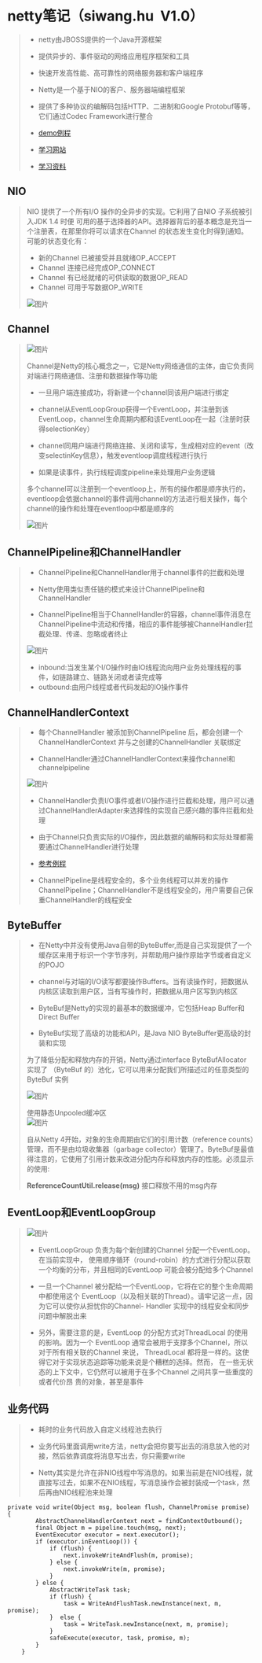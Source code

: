 # netty笔记（siwang.hu&nbsp;&nbsp;V1.0）  
> + netty由JBOSS提供的一个Java开源框架  
>  
> + 提供异步的、事件驱动的网络应用程序框架和工具  
>  
> + 快速开发高性能、高可靠性的网络服务器和客户端程序  
>  
> + Netty是一个基于NIO的客户、服务器端编程框架  
>  
> + 提供了多种协议的编解码包括HTTP、二进制和Google Protobuf等等，它们通过Codec Framework进行整合  
>  
> + [demo例程](https://github.com/siwanghu/Netty)  
>  
> + [学习网站](https://waylau.com/netty-4-user-guide/Preface/The%20Problem.html)  
>  
> + [学习资料](https://sylvanassun.github.io/2017/11/30/2017-11-30-netty_introduction/)  
>  
## NIO  
> NIO 提供了一个所有I/O 操作的全异步的实现。它利用了自NIO 子系统被引入JDK 1.4 时便
可用的基于选择器的API。选择器背后的基本概念是充当一个注册表，在那里你将可以请求在Channel 的状态发生变化时得到通知。可能的状态变化有：  
> + 新的Channel 已被接受并且就绪OP_ACCEPT  
> + Channel 连接已经完成OP_CONNECT  
> + Channel 有已经就绪的可供读取的数据OP_READ  
> + Channel 可用于写数据OP_WRITE  
>  
> ![图片](./data/netty6.PNG)  
>  
## Channel  
> ![图片](./data/netty1.PNG)  
>  
> Channel是Netty的核心概念之一，它是Netty网络通信的主体，由它负责同对端进行网络通信、注册和数据操作等功能  
> + 一旦用户端连接成功，将新建一个channel同该用户端进行绑定  
>  
> + channel从EventLoopGroup获得一个EventLoop，并注册到该EventLoop，channel生命周期内都和该EventLoop在一起（注册时获得selectionKey）  
>  
> + channel同用户端进行网络连接、关闭和读写，生成相对应的event（改变selectinKey信息），触发eventloop调度线程进行执行  
>  
> + 如果是读事件，执行线程调度pipeline来处理用户业务逻辑  
>   
> 多个channel可以注册到一个eventloop上，所有的操作都是顺序执行的，eventloop会依据channel的事件调用channel的方法进行相关操作，每个channel的操作和处理在eventloop中都是顺序的  
>  
> ![图片](./data/netty2.PNG)  
>  
## ChannelPipeline和ChannelHandler  
> + ChannelPipeline和ChannelHandler用于channel事件的拦截和处理  
>  
> + Netty使用类似责任链的模式来设计ChannelPipeline和ChannelHandler  
>  
> + ChannelPipeline相当于ChannelHandler的容器，channel事件消息在ChannelPipeline中流动和传播，相应的事件能够被ChannelHandler拦截处理、传递、忽略或者终止  
>  
> ![图片](./data/netty3.PNG)  
>  
> + inbound:当发生某个I/O操作时由IO线程流向用户业务处理线程的事件，如链路建立、链路关闭或者读完成等  
> + outbound:由用户线程或者代码发起的IO操作事件  
## ChannelHandlerContext  
> + 每个ChannelHandler 被添加到ChannelPipeline 后，都会创建一个ChannelHandlerContext 并与之创建的ChannelHandler 关联绑定  
>  
> + ChannelHandler通过ChannelHandlerContext来操作channel和channelpipeline  
>  
> ![图片](./data/netty4.PNG)  
>   
> + ChannelHandler负责I/O事件或者I/O操作进行拦截和处理，用户可以通过ChannelHandlerAdapter来选择性的实现自己感兴趣的事件拦截和处理  
>  
> + 由于Channel只负责实际的I/O操作，因此数据的编解码和实际处理都需要通过ChannelHandler进行处理  
>  
> + [参考例程](https://blog.csdn.net/yinbucheng/article/details/77053692)  
>  
> + ChannelPipeline是线程安全的，多个业务线程可以并发的操作ChannelPipeline；ChannelHandler不是线程安全的，用户需要自己保重ChannelHandler的线程安全  
## ByteBuffer  
> + 在Netty中并没有使用Java自带的ByteBuffer,而是自己实现提供了一个缓存区来用于标识一个字节序列，并帮助用户操作原始字节或者自定义的POJO  
>  
> + channel与对端的I/O读写都要操作Buffers。当有读操作时，把数据从内核区读取到用户区，当有写操作时，把数据从用户区写到内核区  
>  
> + ByteBuf是Netty的实现的最基本的数据缓冲，它包括Heap Buffer和Direct Buffer  
>  
> + ByteBuf实现了高级的功能和API，是Java NIO ByteBuffer更高级的封装和实现  
>  
> 为了降低分配和释放内存的开销，Netty通过interface ByteBufAllocator 实现了
（ByteBuf 的）池化，它可以用来分配我们所描述过的任意类型的ByteBuf 实例  
>  
> ![图片](./data/netty7.PNG)  
>  
> 使用静态Unpooled缓冲区  
> ![图片](./data/netty8.PNG)  
>  
> 自从Netty 4开始，对象的生命周期由它们的引用计数（reference counts）管理，而不是由垃圾收集器（garbage collector）管理了。ByteBuf是最值得注意的，它使用了引用计数来改进分配内存和释放内存的性能。必须显示的使用:  
>  
> **ReferenceCountUtil.release(msg)** 接口释放不用的msg内存  
## EventLoop和EventLoopGroup  
> ![图片](./data/netty5.PNG)  
>  
> + EventLoopGroup 负责为每个新创建的Channel 分配一个EventLoop。在当前实现中，
使用顺序循环（round-robin）的方式进行分配以获取一个均衡的分布，并且相同的EventLoop
可能会被分配给多个Channel  
>  
> + 一旦一个Channel 被分配给一个EventLoop，它将在它的整个生命周期中都使用这个
EventLoop（以及相关联的Thread）。请牢记这一点，因为它可以使你从担忧你的Channel-
Handler 实现中的线程安全和同步问题中解脱出来  
>  
> + 另外，需要注意的是，EventLoop 的分配方式对ThreadLocal 的使用的影响。因为一个
EventLoop 通常会被用于支撑多个Channel，所以对于所有相关联的Channel 来说，
ThreadLocal 都将是一样的。这使得它对于实现状态追踪等功能来说是个糟糕的选择。然而，
在一些无状态的上下文中，它仍然可以被用于在多个Channel 之间共享一些重度的或者代价昂
贵的对象，甚至是事件  
>  
## 业务代码  
> + 耗时的业务代码放入自定义线程池去执行  
>  
> + 业务代码里面调用write方法，netty会把你要写出去的消息放入他的对接，然后依靠调度将消息写出去，你只需要write  
>   
> + Netty其实是允许在非NIO线程中写消息的。如果当前是在NIO线程，就直接写过去，如果不在NIO线程，写消息操作会被封装成一个task，然后再由NIO线程池来处理  
```
private void write(Object msg, boolean flush, ChannelPromise promise) {
        AbstractChannelHandlerContext next = findContextOutbound();
        final Object m = pipeline.touch(msg, next);
        EventExecutor executor = next.executor();
        if (executor.inEventLoop()) {
            if (flush) {
                next.invokeWriteAndFlush(m, promise);
            } else {
                next.invokeWrite(m, promise);
            }
        } else {
            AbstractWriteTask task;
            if (flush) {
                task = WriteAndFlushTask.newInstance(next, m, promise);
            }  else {
                task = WriteTask.newInstance(next, m, promise);
            }
            safeExecute(executor, task, promise, m);
        }
    }
```  
> 
